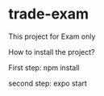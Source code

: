 # trade-exam

This project for Exam only

How to install the project?

First step: npm install

second step: expo start
